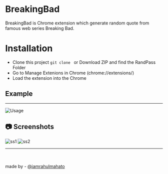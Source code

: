 # BreakingBad

 BreakingBad is Chrome extension which generate random quote from famous web series Breaking Bad.


# Installation

- Clone this project `git clone ` or Download ZIP and find the RandPass Folder
- Go to Manage Extenions in Chrome (chrome://extensions/)
- Load the extension into the Chrome


## Example
***
![Usage](demo1.gif)


## 📷 Screenshots

![ss1]()
![ss2]()

*** 
<br><br>
made by - [@iamrahulmahato](https://github.com/iamrahulmahato)